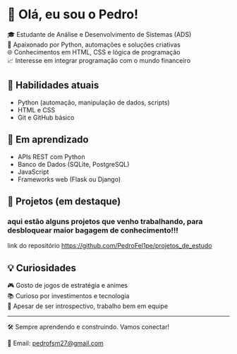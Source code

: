 # 👋 Olá, eu sou o Pedro!

🎓 Estudante de Análise e Desenvolvimento de Sistemas (ADS)  
🐍 Apaixonado por Python, automações e soluções criativas  
🌐 Conhecimentos em HTML, CSS e lógica de programação  
📈 Interesse em integrar programação com o mundo financeiro

## 🚀 Habilidades atuais
- Python (automação, manipulação de dados, scripts)
- HTML e CSS
- Git e GitHub básico

## 🎯 Em aprendizado
- APIs REST com Python
- Banco de Dados (SQLite, PostgreSQL)
- JavaScript
- Frameworks web (Flask ou Django)

## 📌 Projetos (em destaque)
### aqui estão alguns projetos que venho trabalhando, para desbloquear maior bagagem de conhecimento!!!
link do repositório  https://github.com/PedroFel1pe/projetos_de_estudo


## 💡 Curiosidades
🎮 Gosto de jogos de estratégia e animes  
📚 Curioso por investimentos e tecnologia  
🤝 Apesar de ser introspectivo, trabalho bem em equipe

---

🛠️ Sempre aprendendo e construindo. Vamos conectar!

📧 Email: pedrofsm27@gmail.com

